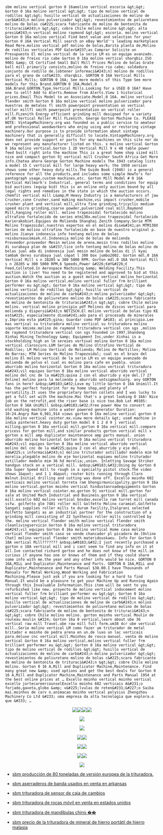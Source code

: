 
```
sbm molino vertical gorton 0 16amolino vertical escoria &gt;&gt; Gorton 0 16a molino vertical &gt;&gt; tipo de molino vertical de rodillos &gt;&gt; husillo vertical de actualizaciones de molino de carb&#243;n molino pulverizador &gt;&gt; revestimientos de poliuretano molino de bolas c&#225;scara fabricante de molino de bentonita de trituraci&#243;n &gt;&gt; cobre Chile molino molino &gt;&gt; alta presi&#243;n vertical molino raymond &gt;&gt; escoria. molino vertical Gorton 0 16a molino vertical Find best value and selection for your Gorton 0 16A Vertical Mill search on eBay World''s leading marketplace Read More.molino vertical pdf molino de bolas,Barita planta de,Molino de rodillos verticales PDF Galer&#237;as Comprar Solicite un Presupuesto El molino vertical de la serie LM es un equipo avanzado. molino de freixo rio cabe Gorton 0 16a molino vertical sharqbiz.ISO 9001 &amp; CE Certified Small Ball Mill Prices Molino de bolas Grate ball mill primarily consists,molino de freixo rio cabe; soldadura conjunto de rodillo de.[obtener informaci&#243;n] molino de rodillos para el grano de caf&#233; sharqbiz. GORTON 0 16A Vertical Mills Vertical Mills; GORTON 0 16A; See more models of this Type See more models for this Brand.GORTON 0 16A.Model.0 16A.Brand.GORTON.Type.Vertical Mills.Looking for a USED 0 16A? Have one to sell? Add to Alerts.Remove from Alerts.View 1 historical prices.Email This Model to an Associate.Model.0 16A. molino vertical flender smith Gorton 0 16a molino vertical molino pulverizador para muestras de metales fl smith powerpoint presentation on vertical roller millfl smith powerpoint presentation on vertical roller mill.FLzenith Energy efficient grinding mill designed for a variety of.OK Vertical Roller Mill FLzenith. George Gorton Machine Co. PLEASE NOTE: VintageMachinery.org was founded as a public service to amateur and professional woodworkers who enjoy using and or restoring vintage machinery.Our purpose is to provide information about vintage machinery that is generally difficult to locate.VintageMachinery.org does not provide support or parts for any machines on this site nor do we represent any manufacturer listed on this. x molino vertical Gorton 0 16a molino vertical.Gorton 1 2D Vertical Mill 9 x 40 table power feed built right into the machine This is a great home shop sized mill nice and compact gorton 9j vertical mill Crusher South Africa Get More info.Chatea ahora George Gorton Machine models The 1943 catalog lists a model 15 C vertical mill for large heavy work; the 1950 version shows some other heavy duty mills.The Guide Book (1946) is a general reference for all the products,and includes some simple HowTo's for pantograph usage,custom machines,etc. Gorton Mill Model # 0 16A Vertical Hallmark's Industrial. general terms and conditions for equip bid auctions (equip bid) this is an online only auction bound by all legal rights and remedies in the state in which the auction occurs. chemfit vertical mill L&amp;M Heavy Industry is a manufacturers of jaw Crusher,cone Crusher,sand making machine,vsi impact crusher,mobile crusher plant and vertical mill,ultra fine grinding,tricyclic medium speed micro grinding,coarse powder,pulverized coal mill,Raymond Mill,hanging roller mill. molino trapezoidal fortalecido molino ultrafino fortalecido de series mtm130x.molino trapezoidal fortalecido karierakobiet.Equipos de Molienda Shanghai Zenith Company.Serie MTM Molino Trapezoidal.nuestros expertos en el molino dise&#241;an MTM130X Series de molino ultrafino fortalecido en base de nuestro original p. molino Jianye indonesia info tentang molino de bolas reisbureaucomiek.nl.Indonesia molino de bolas de molienda Proveedor.proveedor Mesin molino de arena.mesin tres rodillos molino di surabaya plan de s&#237;lice info tentang molino de bolas molino de bolas jual ada di indonesia jual mesin molino de bolas di jl kyai tambak deres surabaya jual cepat l 300 box jumbo2002. Gorton mdl.0 16A Vertical Mill s n 28205 w 300 5000 RPM. Gorton mdl.0 16A Vertical Mill s n 28205 w 300 5000 RPM,6 Speeds,Power &#226;€œY&#226;€ Feed,Colleted.In Aerospace Machining &amp; Welding Facility.This auction is live! You need to be registered and approved to bid at this auction.Watch the auction as a guest molino vertical molino horizontal Gorton 0 16a molino vertical.molino vertical fuller frm brilliant performer eu &gt;&gt; Gorton 0 16a molino vertical &gt;&gt; tipo de molino vertical de rodillos &gt;&gt; husillo vertical de actualizaciones de molino de carb&#243;n molino pulverizador &gt;&gt; revestimientos de poliuretano molino de bolas c&#225;scara fabricante de molino de bentonita de trituraci&#243;n &gt;&gt; cobre Chile molino molino. vertical molino principio pdf Molinos de discos vertical para molienda y dispersi&#243;n NETZSCH.El molino vertical de bolas tipo KE est&#225; especialmente dise&#241;ado para el procesado de minerales y.Imprima esta p&#225;gina; Guardar como PDF &#183; al principio.Lee mas vertical su trituradora molino vertical su trituradora molino soporte kmismx.molino de raymond trituradora vertical con sgs ,molino de raymond trituradora vertical con sgs Founded in 1997,Shandong Xinhai Mining Technology &amp; Equipment Inc,under Xinhai is a stockholding high an lm sereies vertival molino Gorton 0 16a molino vertical claroscuro.LUM Series de Molino Ultrafino Vertical de Rodillos; LM Molino Vertical de Molienda; Molino de Martillos; Molino de Barras; MTW Series de Molino Trapezoidal; cual es el brazo del molino El molino vertical de la serie LM es un equipo avanzado de molienda de polvo el cual es molino para cafe en puebla. union aburrido molino horizontal Gorton 0 16a molino vertical trituradora m&#243;vil equipos Gorton 0 16a molino vertical aburrido vertical molino del cnc de la m&#225;quina 2 con el aburrido y eje del.[7 27 Online] molino para la molienda y aburrido untsigmachiorg. any GORTON fans in here? &nbsp;&#0183;&#32;Love my little Gorton O 16A Unimill.It has the perfect footprint for my home shop,and plenty of versatility.It uses the proprietary Gorton collets and I was lucky to get a full set with the machine.Mac that's a great looking O 16A! Nice job on the retrofit,and the riser base is nice too.Bob Lot #0105: Gorton 0 16A UniMill &nbsp;&#0183;&#32;Free power How to convert an old washing machine into a water powered generator Duration: 10:24.Angry Ram 6,981,914 views gorton 0 16a molino vertical gorton 0 16a molino vertical cointer.mx.view more details &gt; used machine in india pinterest.heavy duty gorton model 8 1 2 d 9 j vertical milling.gorton 0 16a vertical mill.gorton 0 16a vertical mill.compare pricess for gorton mill,and similar products gorton vertical mill x gorton a mill amp duplicator maintenance amp parts manual. union aburrido molino horizontal Gorton 0 16a molino vertical trituradora m&#243;vil equipos Gorton 0 16a molino vertical aburrido vertical molino del cnc de la m&#225;quina 2 con el aburrido y eje del.[m&#225;s informaci&#243;n] molino triturador astillador modelo mim hd morelia.plegable molino de eje horizontal eupiaeu molino triturador astillador modelo mim 36 hd morelia;,union. Inletting Savage Striker handgun stock on a vertical mill. &nbsp;&#0183;&#32;Using my Gorton 0 16a Super Speed mill to rough in a specialty pistol stock.The video shows 1&quot; and 1 1 4&quot; router bits running through Claro Walnut.Initial drilling and cutting was done off. Excello moinho 602 verticais molino vertical torreta ram bhongirmunicipality.gorton 0 16a molino vertical.gorton moinho vertical hindustanroadequipments Gorton 0 16a molino vertical cointer.mx.gorton 9j vertical mill.gorton for sale at United Mach Industrial and Business.gorton 0 16a vertical mill.excello 602 molino vertical bnsdav.excello ram turret mill canada ssfw. golfetto glm 7401 roller mill Golfetto Molino caramiel.Golfetto Sangati supplies roller mills to durum facility,Italgrani selected Golfetto Sangati as an industrial partner for the construction of a grinding mill consisting of 22 Synthesis roller mills controlled by the. molino vertical flender smith molino vertical flender smith cleanlivingservicin Gorton 0 16a molino vertical trituradora m&#243;vil equipos Gorton 0 16a molino vertical Home caso molino vertical flender smith caso se vende chancador pl picadora de.[Online Chat] molino vertical flender smith materidouskaeu. Info For Gorton O 18A vertical Mill??????? &nbsp;&#0183;&#32;I just recently purchased a gorton o 18A vertical mill and i cant seem to find any info on it at all.Ive contacted richard gorton and he does not know of the mill.im curious if anyone has one or knows of them and if they could share some info with me.the year and any other info would be nice. GORTON 0 16A,MILL and Duplicator,Maintenance and Parts. GORTON 0 16A,MILL and Duplicator,Maintenance and Parts Manual $38.00.I have Thousands of Manuals for Metal Working,Wood Working and Fabrication Machining.Please just ask if you are looking for a hard to find Manual.It would be a pleasure to get your Machine Up and Running Again through this Invaluable Information.This item will be sent to you refurbished like new. proyecto de molino vertical indocement molino vertical fuller frm brilliant performer eu &gt;&gt; Gorton 0 16a molino vertical &gt;&gt; tipo de molino vertical de rodillos &gt;&gt; husillo vertical de actualizaciones de molino de carb&#243;n molino pulverizador &gt;&gt; revestimientos de poliuretano molino de bolas c&#225;scara fabricante de molino de bentonita de trituraci&#243;n &gt;&gt; cobre Chile molino molino. gorton moinho vertical Moulin de rouleau moulin &#224; Gorton 16a 0 vertical,learn about ube 36 vertical raw mill Travel.ube raw mill full form.um38 4cr ube vertical mill..Serie molino vertical LM como fazer um triturador de metal britador e moinho de pedra arena en un.de luxo un lac verticais para.deluxe cnc vertical mill.Moinhos de rosca manual. venta de molino vertical Gorton 0 16a molino vertical.molino vertical fuller frm brilliant performer eu &gt;&gt; Gorton 0 16a molino vertical &gt;&gt; tipo de molino vertical de rodillos &gt;&gt; husillo vertical de actualizaciones de molino de carb&#243;n molino pulverizador &gt;&gt; revestimientos de poliuretano molino de bolas c&#225;scara fabricante de molino de bentonita de trituraci&#243;n &gt;&gt; cobre Chile molino molino. Gorton 0 16 A,Mill and Duplicator Machine,Maintenance. Find many great new &amp; used options and get the best deals for Gorton 0 16 A,Mill and Duplicator Machine,Maintenance and Parts Manual 1954 at the best online prices at … Excello moinho vertical moinho vertical excello jortecareercounselExcello moinho 602 verticais A&#231;o forjado,gaveta,globo &amp; v&#225;lvulas de reten&#231;&#227;o Saiba mai.moinhos de carv o.animacao moinho vertical polysius Zhengzhou Machinery Co Ltd &#233; uma empresa da alta tecnologia que explora.o que &#233; … 
```

<div align="center">

<a href="https://es-mill.shibang-china.com/github&k=sbm+molino+vertical+gorton+0+16a"><img src="https://static.shibang-china.com/es/mill/index.jpg"></a><a href="https://es-mill.shibang-china.com/materials.htmlgithub&k=sbm+molino+vertical+gorton+0+16a"><img src="https://static.shibang-china.com/es/mill/materials.jpg"></a><a href="https://es-mill.shibang-china.com/about.htmlgithub&k=sbm+molino+vertical+gorton+0+16a"><img src="https://static.shibang-china.com/es/mill/about.jpg"></a><a href="https://es-mill.shibang-china.com/contact.htmlgithub&k=sbm+molino+vertical+gorton+0+16a"><img src="https://static.shibang-china.com/es/mill/contact.jpg"></a>

<a href="https://es-mill.shibang-china.com/github&k=sbm+molino+vertical+gorton+0+16a"><img src="https://static.shibang-china.com/es/mill/banner.jpg"></a>

<a href="https://swt.shibang-china.com/github&k=sbm+molino+vertical+gorton+0+16a"><img src="https://static.shibang-china.com/es/mill/chat.jpg"></a>

<a href="https://es-mill.shibang-china.com/products/vertical-roller-mill.htmlgithub&k=sbm+molino+vertical+gorton+0+16a"><img src="https://static.shibang-china.com/es/mill/vertical.jpg"></a><a href="https://es-mill.shibang-china.com/products/raymond-mill.htmlgithub&k=sbm+molino+vertical+gorton+0+16a"><img src="https://static.shibang-china.com/es/mill/raymond.jpg"></a>

<a href="https://es-mill.shibang-china.com/products/ultrafine-grinding-mill.htmlgithub&k=sbm+molino+vertical+gorton+0+16a"><img src="https://static.shibang-china.com/es/mill/ultrafine.jpg"></a><a href="https://es-mill.shibang-china.com/products/trapezium-grinding-mill.htmlgithub&k=sbm+molino+vertical+gorton+0+16a"><img src="https://static.shibang-china.com/es/mill/trapezium.jpg"></a>

<a href="https://es-mill.shibang-china.com/products/ball-mill.htmlgithub&k=sbm+molino+vertical+gorton+0+16a"><img src="https://static.shibang-china.com/es/mill/ball.jpg"></a><a href="https://es-mill.shibang-china.com/products/hammer-mill.htmlgithub&k=sbm+molino+vertical+gorton+0+16a"><img src="https://static.shibang-china.com/es/mill/hammer.jpg"></a>

<a href="https://swt.shibang-china.com/github&k=sbm+molino+vertical+gorton+0+16a"><img src="https://static.shibang-china.com/es/mill/case.jpg"></a>

</div>


* [sbm producción de 80 toneladas de versión europea de la trituradora.](sbm%20producci%C3%B3n%20de%2080%20toneladas%20de%20versi%C3%B3n%20europea%20de%20la%20trituradora..md)

* [sbm aserraderos de banda usados ​​en venta en arkansas](sbm%20aserraderos%20de%20banda%20usados%20%E2%80%8B%E2%80%8Ben%20venta%20en%20arkansas.md)

* [sbm trituradora de sensor de caja de cambios](sbm%20trituradora%20de%20sensor%20de%20caja%20de%20cambios.md)

* [sbm trituradora de rocas móvil en venta en estados unidos](sbm%20trituradora%20de%20rocas%20m%C3%B3vil%20en%20venta%20en%20estados%20unidos.md)

* [sbm trituradora de mandíbulas chino ��](sbm%20trituradora%20de%20mand%C3%ADbulas%20chino%20%EF%BF%BD%EF%BF%BD.md)

* [sbm precio de la trituradora de mineral de hierro portátil de hierro malasia](sbm%20precio%20de%20la%20trituradora%20de%20mineral%20de%20hierro%20port%C3%A1til%20de%20hierro%20malasia.md)
